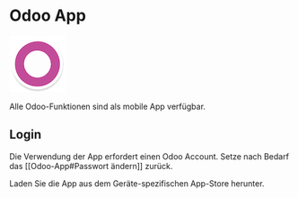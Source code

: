 # Odoo App

![](assets/icons_odoo_app.png)

Alle Odoo-Funktionen sind als mobile App verfügbar.

## Login

Die Verwendung der App erfordert einen Odoo Account. Setze nach Bedarf das [[Odoo-App#Passwort ändern]] zurück.

Laden Sie die App aus dem Geräte-spezifischen App-Store herunter.